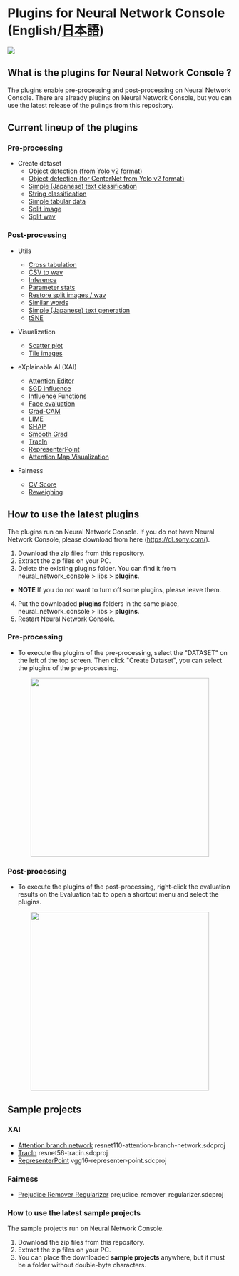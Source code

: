 # Plugins for Neural Network Console \(English/[日本語](README_ja.md)\)

![](./img/plugin.png)

## What is the plugins for Neural Network Console ?
The plugins enable pre-processing and post-processing on Neural Network Console. There are already plugins on Neural Network Console, but you can use the latest release of the pulings from this repository.


## Current lineup of the plugins
###  Pre-processing
* Create dataset
    * [Object detection (from Yolo v2 format)](./manuals/Pre_Process/Create_Dataset/ObjectDetection.rst)
    * [Object detection (for CenterNet from Yolo v2 format)](./manuals/Pre_Process/Create_Dataset/ObjectDetection_CenterNet.rst)
    * [Simple  (Japanese) text classification](./manuals/Pre_Process/Create_Dataset/SimpleTextClassification.rst)
    * [String classification](./manuals/Pre_Process/Create_Dataset/StringClassification.rst)
    * [Simple tabular data](./manuals/Pre_Process/Create_Dataset/SimpleTabularDataset.rst)
    * [Split image](./manuals/Pre_Process/Create_Dataset/SplitImage.rst)
    * [Split wav](./manuals/Pre_Process/Create_Dataset/SplitWav.rst)

###  Post-processing
* Utils
    * [Cross tabulation](./manuals/Post_Process/Utils/CrossTabulation.rst)
    * [CSV to wav](./manuals/Post_Process/Utils/CSVtoWAV.rst)
    * [Inference](./manuals/Post_Process/Utils/Inference.rst)
    * [Parameter stats](./manuals/Post_Process/Utils/ParameterStats.rst)
    * [Restore split images / wav](./manuals/Post_Process/Utils/RestoreSplitImageWav.rst)
    * [Similar words](./manuals/Post_Process/Utils/SimilarWords.rst)
    * [Simple (Japanese) text generation](./manuals/Post_Process/Utils/SimpleTextGeneration.rst)
    * [tSNE](./manuals/Post_Process/Utils/tSNE.rst)
    
* Visualization
    * [Scatter plot](./manuals/Post_Process/Visualization/ScatterPlot.rst)
    * [Tile images](./manuals/Post_Process/Visualization/TileImages.rst)

* eXplainable AI (XAI)
    * [Attention Editor](./manuals/Post_Process/XAI/AttentionEditor.rst)
    * [SGD influence](./manuals/Post_Process/XAI/SGDInfluence.rst)
    * [Influence Functions](./manuals/Post_Process/XAI/InfluenceFunctions.rst)
    * [Face evaluation](./manuals/Post_Process/XAI/FaceEvaluation.rst)
    * [Grad-CAM](./manuals/Post_Process/XAI/GradCAM.rst)
    * [LIME](./manuals/Post_Process/XAI/LIME.rst)
    * [SHAP](./manuals/Post_Process/XAI/SHAP.rst)
    * [Smooth Grad](./manuals/Post_Process/XAI/SmoothGrad.rst)
    * [TracIn](./manuals/Post_Process/XAI/TracIn.rst)
    * [RepresenterPoint](./manuals/ja/Post_Process/XAI/Representerpoint.rst)
    * [Attention Map Visualization](./manuals/Post_Process/XAI/AttentionMapVisualization.rst)

* Fairness
    * [CV Score](./manuals/Post_Process/Fairness/calders_verwer_score.rst)
    * [Reweighing](./manuals/Post_Process/Fairness/Reweighing.rst)

## How to use the latest plugins
The plugins run on Neural Network Console. If you do not have Neural Network Console, please download from here (https://dl.sony.com/).
1. Download the zip files from this repository. 
2. Extract the zip files on your PC.
3. Delete the existing plugins folder. You can find it from neural_network_console > libs > **plugins**. 
* **NOTE** If you do not want to turn off some plugins, please leave them.
4. Put the downloaded **plugins** folders in the same place, neural_network_console > libs > **plugins**.  
5. Restart Neural Network Console.

###  Pre-processing
* To execute the plugins of the pre-processing, select the "DATASET" on the left of the top screen. Then  click "Create Dataset", you can select the plugins of the pre-processing.
<p align="center">
<img src="./img/Preprocessing.png" width="400px">  
</p>


### Post-processing
* To execute the plugins of the post-processing, right-click the evaluation results on the Evaluation tab to open a shortcut menu and select the plugins.
<p align="center">
<img src="./img/postprocessing.png" width="400px">  
</p>

## Sample projects
### XAI
* [Attention branch network](./samples/xai) resnet110-attention-branch-network.sdcproj
* [TracIn](./samples/xai) resnet56-tracin.sdcproj
* [RepresenterPoint](.\samples\xai\README.md) vgg16-representer-point.sdcproj

### Fairness
* [Prejudice Remover Regularizer](./samples/fairness/prejudice-remover-regularizer/README.md) prejudice_remover_regularizer.sdcproj

### How to use the latest sample projects
The sample projects run on Neural Network Console. 
1. Download the zip files from this repository. 
2. Extract the zip files on your PC.
3. You can place the downloaded **sample projects** anywhere, but it must be a folder without double-byte characters.
